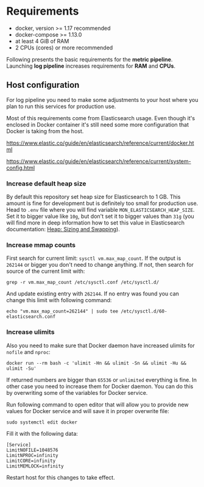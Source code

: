 # Requirements

* docker, version >= 1.17 recommended
* docker-compose >= 1.13.0
* at least 4 GiB of RAM
* 2 CPUs (cores) or more recommended

Following presents the basic requirements for the **metric pipeline**.
Launching **log pipeline** increases requirements for **RAM** and
**CPUs**.

## Host configuration

For log pipeline you need to make some adjustments to your host
where you plan to run this services for production use.

Most of this requirements come from Elasticsearch usage. Even though it's
enclosed in Docker container it's still need some more configuration that
Docker is taking from the host.

https://www.elastic.co/guide/en/elasticsearch/reference/current/docker.html

https://www.elastic.co/guide/en/elasticsearch/reference/current/system-config.html

### Increase default heap size

By default this repository set heap size for Elasticsearch to 1 GB. This amount
is fine for development but is definitely too small for production use.
Head to `.env` file where you will find variable `MON_ELASTICSEARCH_HEAP_SIZE`.
Set it to bigger value like `10g`, but don't set it to bigger values than
`31g` (you will find more in deep information how to set this value in
Elasticsearch documentation: [Heap: Sizing and Swapping][heap-size]).

### Increase mmap counts

First search for current limit: `sysctl vm.max_map_count`. If the output
is `262144` or bigger you don't need to change anything. If not, then search
for source of the current limit with:

```
grep -r vm.max_map_count /etc/sysctl.conf /etc/sysctl.d/
```

And update existing entry with `262144`. If no entry was found you can change
this limit with following command:

```
echo "vm.max_map_count=262144" | sudo tee /etc/sysctl.d/60-elasticsearch.conf
```

### Increase ulimits

Also you need to make sure that Docker daemon have increased ulimits
for `nofile` and `nproc`:

```
docker run --rm bash -c 'ulimit -Hn && ulimit -Sn && ulimit -Hu && ulimit -Su'
```

If returned numbers are bigger than `65536` or `unlimited` everything is fine.
In other case you need to increase them for Docker daemon. You can do this
by overwriting some of the variables for Docker service.

Run following command to open editor that will allow you to provide new values
for Docker service and will save it in proper overwrite file:
```
sudo systemctl edit docker
```
Fill it with the following data:
```
[Service]
LimitNOFILE=1048576
LimitNPROC=infinity
LimitCORE=infinity
LimitMEMLOCK=infinity
```

Restart host for this changes to take effect.


[heap-size]: https://www.elastic.co/guide/en/elasticsearch/guide/current/heap-sizing.html
